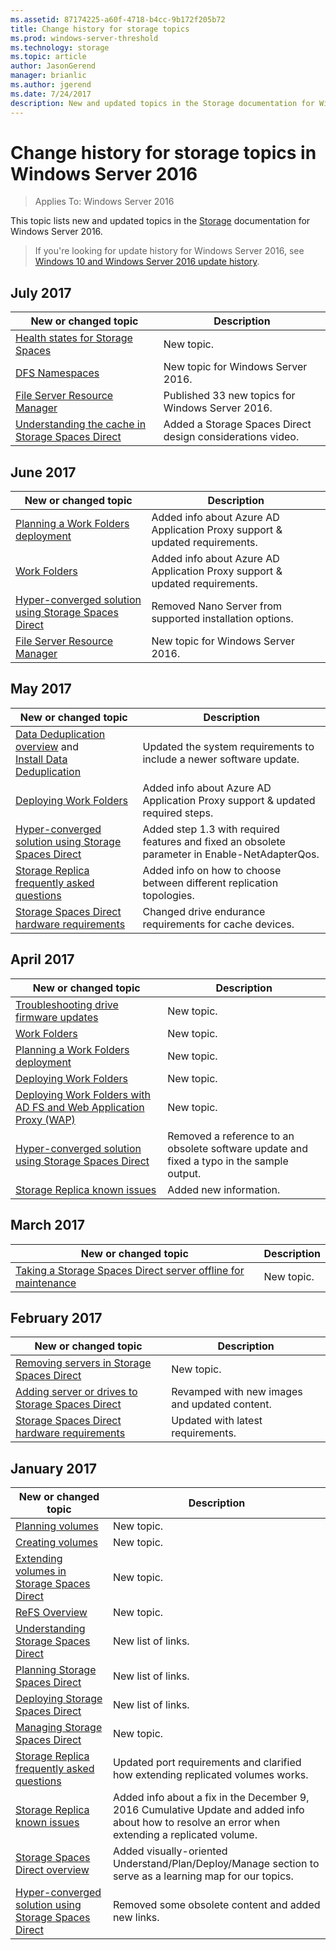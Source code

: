 ```yaml
---
ms.assetid: 87174225-a60f-4718-b4cc-9b172f205b72
title: Change history for storage topics
ms.prod: windows-server-threshold
ms.technology: storage
ms.topic: article
author: JasonGerend
manager: brianlic
ms.author: jgerend
ms.date: 7/24/2017
description: New and updated topics in the Storage documentation for Windows Server 2016
---
```

# Change history for storage topics in Windows Server 2016

>Applies To: Windows Server 2016

This topic lists new and updated topics in the [Storage](storage.md) documentation for Windows Server 2016.

> If you're looking for update history for Windows Server 2016, see [Windows 10 and Windows Server 2016 update history](https://support.microsoft.com/help/4000825/windows-10-and-windows-server-2016-update-history).

## July 2017

|New or changed topic|Description|
|---|---|
|[Health states for Storage Spaces](storage-spaces/storage-spaces-states.md)|New topic.|
|[DFS Namespaces](dfs-namespaces/dfs-overview.md)|New topic for Windows Server 2016.|
|[File Server Resource Manager](fsrm/fsrm-overview.md)|Published 33 new topics for Windows Server 2016.|
|[Understanding the cache in Storage Spaces Direct](storage-spaces/understand-the-cache.md)|Added a Storage Spaces Direct design considerations video.|

## June 2017

|New or changed topic|Description|
|---|---|
|[Planning a Work Folders deployment](work-folders/plan-work-folders.md)|Added info about Azure AD Application Proxy support & updated requirements.|
|[Work Folders](work-folders/work-folders-overview.md)|Added info about Azure AD Application Proxy support & updated requirements.|
|[Hyper-converged solution using Storage Spaces Direct](storage-spaces/hyper-converged-solution-using-storage-spaces-direct.md)|Removed Nano Server from supported installation options.|
|[File Server Resource Manager](fsrm/fsrm-overview.md)|New topic for Windows Server 2016.|

## May 2017

|New or changed topic|Description|
|---|---|
|[Data Deduplication overview](data-deduplication/overview.md) and <br>[Install Data Deduplication](data-deduplication/install-enable.md)|Updated the system requirements to include a newer software update. |
|[Deploying Work Folders](work-folders/deploy-work-folders.md)|Added info about Azure AD Application Proxy support & updated required steps.|
|[Hyper-converged solution using Storage Spaces Direct](storage-spaces/hyper-converged-solution-using-storage-spaces-direct.md)|Added step 1.3 with required features and fixed an obsolete parameter in Enable-NetAdapterQos.||[Storage Replica overview](storage-replica/storage-replica-overview.md) (and other Storage Replica topics)|Added recommendation to use fast, exclusive storage for Storage Replica logs.|
|[Storage Replica frequently asked questions](storage-replica/storage-replica-frequently-asked-questions.md)|Added info on how to choose between different replication topologies.|
|[Storage Spaces Direct hardware requirements](storage-spaces/storage-spaces-direct-hardware-requirements.md)|Changed drive endurance requirements for cache devices.|

## April 2017

|New or changed topic|Description|
|---|---|
|[Troubleshooting drive firmware updates](troubleshoot-firmware-update.md)|New topic.|
|[Work Folders](work-folders/work-folders-overview.md)|New topic.|
|[Planning a Work Folders deployment](work-folders/plan-work-folders.md)|New topic.|
|[Deploying Work Folders](work-folders/deploy-work-folders.md)|New topic.|
|[Deploying Work Folders with AD FS and Web Application Proxy (WAP)](work-folders/deploy-work-folders-adfs-overview.md)|New topic.|
|[Hyper-converged solution using Storage Spaces Direct](storage-spaces/hyper-converged-solution-using-storage-spaces-direct.md)|Removed a reference to an obsolete software update and fixed a typo in the sample output.|
|[Storage Replica known issues](storage-replica/storage-replica-known-issues.md)|Added new information.|

## March 2017

|New or changed topic|Description|
|---|---|
|[Taking a Storage Spaces Direct server offline for maintenance](storage-spaces/maintain-servers.md)|New topic.|

## February 2017

|New or changed topic|Description|
|---|---|
|[Removing servers in Storage Spaces Direct](storage-spaces/remove-servers.md)|New topic.|
|[Adding server or drives to Storage Spaces Direct](storage-spaces/add-nodes.md)|Revamped with new images and updated content.|
|[Storage Spaces Direct hardware requirements](storage-spaces/storage-spaces-direct-hardware-requirements.md)|Updated with latest requirements.|

## January 2017

|New or changed topic|Description|
|---|---|
|[Planning volumes](storage-spaces/plan-volumes.md)|New topic.|
|[Creating volumes](storage-spaces/create-volumes.md)|New topic.|
|[Extending volumes in Storage Spaces Direct](storage-spaces/resize-volumes.md)|New topic.|
|[ReFS Overview](refs/refs-overview.md)|New topic.|
|[Understanding Storage Spaces Direct](storage-spaces/understand-storage-spaces-direct.md)|New list of links.|
|[Planning Storage Spaces Direct](storage-spaces/plan-storage-spaces-direct.md)|New list of links.|
|[Deploying Storage Spaces Direct](storage-spaces/deploy-storage-spaces-direct.md)|New list of links.|
|[Managing Storage Spaces Direct](storage-spaces/manage-storage-spaces-direct.md)|New topic.|
|[Storage Replica frequently asked questions](storage-replica/storage-replica-frequently-asked-questions.md)|Updated port requirements and clarified how extending replicated volumes works.|
|[Storage Replica known issues](storage-replica/storage-replica-known-issues.md)|Added info about a fix in the December 9, 2016 Cumulative Update and added info about how to resolve an error when extending a replicated volume.|
|[Storage Spaces Direct overview](storage-spaces/storage-spaces-direct-overview.md)|Added visually-oriented Understand/Plan/Deploy/Manage section to serve as a learning map for our topics.|
|[Hyper-converged solution using Storage Spaces Direct](storage-spaces/hyper-converged-solution-using-storage-spaces-direct.md)|Removed some obsolete content and added new links.|
